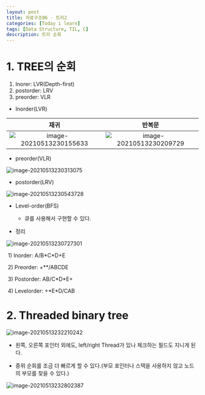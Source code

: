 ```yaml
---
layout: post
title: 자료구조06 - 트리2
categories: [Today i learn]
tags: [Data Structure, TIL, C]
description: 트리 순회
---
```


# 1. TREE의 순회

1. Inorer: LVR(Depth-first)
2. postorder: LRV
3. preorder: VLR



- Inorder(LVR)

|                             재귀                             |                            반복문                            |
| :----------------------------------------------------------: | :----------------------------------------------------------: |
| ![image-20210513230155633](https://raw.githubusercontent.com/chunyunseo/ImageRepo/image/img/image-20210513230155633.png) | ![image-20210513230209729](https://raw.githubusercontent.com/chunyunseo/ImageRepo/image/img/image-20210513230209729.png) |

- preorder(VLR)

![image-20210513230313075](https://raw.githubusercontent.com/chunyunseo/ImageRepo/image/img/image-20210513230313075.png)

- postorder(LRV)

![image-20210513230543728](https://raw.githubusercontent.com/chunyunseo/ImageRepo/image/img/image-20210513230543728.png)

- Level-order(BFS)

  - 큐를 사용해서 구현할 수 있다.

  

- 정리

![image-20210513230727301](https://raw.githubusercontent.com/chunyunseo/ImageRepo/image/img/image-20210513230727301.png)

​	1) Inorder: A/B\*C\*D+E

​	2) Preorder: +**/ABCDE

​	3) Postorder: AB/C\*D\*E+

​	4) Levelorder: +\*E\*D/CAB



# 2. Threaded binary tree

![image-20210513232210242](https://raw.githubusercontent.com/chunyunseo/ImageRepo/image/img/image-20210513232210242.png)

- 왼쪽, 오른쪽 포인터 외에도, left/right Thread가 있나 체크하는 필드도 지니게 된다.

- 중위 순회를 조금 더 빠르게 할 수 있다.(부모 포인터나 스택을 사용하지 않고 노드의 부모를 찾을 수 있다.)

![image-20210513232802387](https://raw.githubusercontent.com/chunyunseo/ImageRepo/image/img/image-20210513232802387.png)



